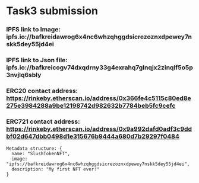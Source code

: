 # Task3 submission
### IPFS link to Image: ipfs.io://bafkreidawrog6x4nc6whzqhggdsicrezoznxdpewey7nskk5dey55jd4ei
### IPFS link to Json file: ipfs.io://bafkreicogv74dxqdrny33g4exrahq7glnqjx2zinqlf5o5p3nvjlq6sbly
### ERC20 contact address: https://rinkeby.etherscan.io/address/0x366fe4c5115c80ed8e275e3984288a9be12198742d982632b7784beb5fc9cefc
### ERC721 contact address: https://rinkeby.etherscan.io/address/0x9a992dafd0adf3c9ddbf02d647dbb0498d1e315676b9444a680d7b29297f0484
```
Metadata structure: {
  name: "SlushTokenNFT",
  image: "ipfs://bafkreidawrog6x4nc6whzqhggdsicrezoznxdpewey7nskk5dey55jd4ei",
  description: "My first NFT ever!"
}
```
